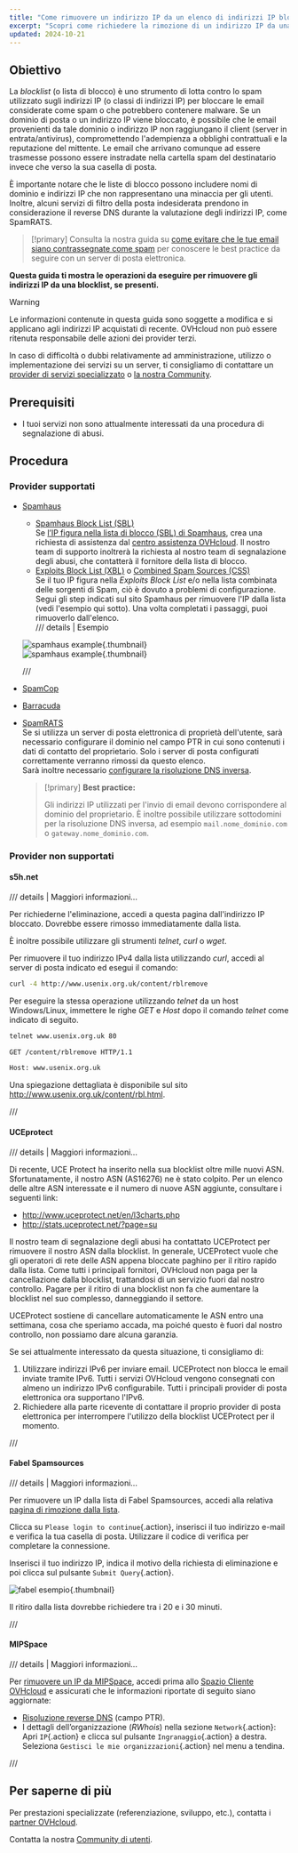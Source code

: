 ```yaml
--- 
title: "Come rimuovere un indirizzo IP da un elenco di indirizzi IP bloccati"
excerpt: "Scopri come richiedere la rimozione di un indirizzo IP da una blocklist se i tuoi servizi sono interessati dai fornitori di antispam"
updated: 2024-10-21
--- 
```


<style>
details>summary {
    color:rgb(33, 153, 232) !important;
    cursor: pointer;
}
details>summary::before {
    content:'\25B6';
    padding-right:1ch;
}
details[open]>summary::before {
    content:'\25BC';
}
</style>

## Obiettivo

La *blocklist* (o lista di blocco) è uno strumento di lotta contro lo spam utilizzato sugli indirizzi IP (o classi di indirizzi IP) per bloccare le email considerate come spam o che potrebbero contenere malware. Se un dominio di posta o un indirizzo IP viene bloccato, è possibile che le email provenienti da tale dominio o indirizzo IP non raggiungano il client (server in entrata/antivirus), compromettendo l'adempienza a obblighi contrattuali e la reputazione del mittente. Le email che arrivano comunque ad essere trasmesse possono essere instradate nella cartella spam del destinatario invece che verso la sua casella di posta.

È importante notare che le liste di blocco possono includere nomi di dominio e indirizzi IP che non rappresentano una minaccia per gli utenti. Inoltre, alcuni servizi di filtro della posta indesiderata prendono in considerazione il reverse DNS durante la valutazione degli indirizzi IP, come SpamRATS.

> [!primary]
> Consulta la nostra guida su [come evitare che le tue email siano contrassegnate come spam](/pages/bare_metal_cloud/dedicated_servers/mail_sending_optimization) per conoscere le best practice da seguire con un server di posta elettronica.
>

**Questa guida ti mostra le operazioni da eseguire per rimuovere gli indirizzi IP da una blocklist, se presenti.**

> [!warning]
> Le informazioni contenute in questa guida sono soggette a modifica e si applicano agli indirizzi IP acquistati di recente. OVHcloud non può essere ritenuta responsabile delle azioni dei provider terzi.
>
> In caso di difficoltà o dubbi relativamente ad amministrazione, utilizzo o implementazione dei servizi su un server, ti consigliamo di contattare un [provider di servizi specializzato](/links/partner) o [la nostra Community](/links/community).
>

## Prerequisiti

- I tuoi servizi non sono attualmente interessati da una procedura di segnalazione di abusi.

## Procedura

### Provider supportati

- [Spamhaus](https://check.spamhaus.org/)

    - [Spamhaus Block List (SBL)](https://www.spamhaus.org/blocklists/spamhaus-blocklist/)  
    Se [l’IP figura nella lista di blocco (SBL) di Spamhaus](https://check.spamhaus.org/sbl/listings/ovh.net/), crea una richiesta di assistenza dal [centro assistenza OVHcloud](https://help.ovhcloud.com/csm?id=csm_get_help). Il nostro team di supporto inoltrerà la richiesta al nostro team di segnalazione degli abusi, che contatterà il fornitore della lista di blocco.
    - [Exploits Block List (XBL)](https://www.spamhaus.org/blocklists/exploits-blocklist/) o [Combined Spam Sources (CSS)](https://www.spamhaus.org/blocklists/combined-spam-sources/)  
    Se il tuo IP figura nella *Exploits Block List* e/o nella lista combinata delle sorgenti di Spam, ciò è dovuto a problemi di configurazione. Segui gli step indicati sul sito Spamhaus per rimuovere l'IP dalla lista (vedi l'esempio qui sotto). Una volta completati i passaggi, puoi rimuoverlo dall'elenco.  
    /// details | Esempio
    
    ![spamhaus example](images/blocklist1.png){.thumbnail}  
    ![spamhaus example](images/blocklist2.png){.thumbnail}

    ///

- [SpamCop](https://www.spamcop.net/bl.shtml)

- [Barracuda](https://www.barracudacentral.org/lookups)

- [SpamRATS](https://spamrats.com/lookup.php)  
    Se si utilizza un server di posta elettronica di proprietà dell'utente, sarà necessario configurare il dominio nel campo PTR in cui sono contenuti i dati di contatto del proprietario. Solo i server di posta configurati correttamente verranno rimossi da questo elenco.  
    Sarà inoltre necessario [configurare la risoluzione DNS inversa](/pages/bare_metal_cloud/virtual_private_servers/configuring-reverse-dns).
    
    > [!primary]
    > **Best practice:**
    >
    > Gli indirizzi IP utilizzati per l'invio di email devono corrispondere al dominio del proprietario. È inoltre possibile utilizzare sottodomini per la risoluzione DNS inversa, ad esempio `mail.nome_dominio.com` o `gateway.nome_dominio.com`.

### Provider non supportati

#### s5h.net

/// details | Maggiori informazioni...

Per richiederne l'eliminazione, accedi a questa pagina dall'indirizzo IP bloccato. Dovrebbe essere rimosso immediatamente dalla lista.

È inoltre possibile utilizzare gli strumenti *telnet*, *curl* o *wget*.

Per rimuovere il tuo indirizzo IPv4 dalla lista utilizzando *curl*, accedi al server di posta indicato ed esegui il comando:

```bash
curl -4 http://www.usenix.org.uk/content/rblremove
```

Per eseguire la stessa operazione utilizzando *telnet* da un host Windows/Linux, immettere le righe *GET* e *Host* dopo il comando *telnet* come indicato di seguito.

```bash
telnet www.usenix.org.uk 80
```

```bash
GET /content/rblremove HTTP/1.1
```

```bash
Host: www.usenix.org.uk
```

Una spiegazione dettagliata è disponibile sul sito <http://www.usenix.org.uk/content/rbl.html>.

///

#### UCEprotect

/// details | Maggiori informazioni...

Di recente, UCE Protect ha inserito nella sua blocklist oltre mille nuovi ASN. Sfortunatamente, il nostro ASN (AS16276) ne è stato colpito. Per un elenco delle altre ASN interessate e il numero di nuove ASN aggiunte, consultare i seguenti link:

- http://www.uceprotect.net/en/l3charts.php
- http://stats.uceprotect.net/?page=su

Il nostro team di segnalazione degli abusi ha contattato UCEProtect per rimuovere il nostro ASN dalla blocklist. In generale, UCEProtect vuole che gli operatori di rete delle ASN appena bloccate paghino per il ritiro rapido dalla lista. Come tutti i principali fornitori, OVHcloud non paga per la cancellazione dalla blocklist, trattandosi di un servizio fuori dal nostro controllo. Pagare per il ritiro di una blocklist non fa che aumentare la blocklist nel suo complesso, danneggiando il settore.

UCEProtect sostiene di cancellare automaticamente le ASN entro una settimana, cosa che speriamo accada, ma poiché questo è fuori dal nostro controllo, non possiamo dare alcuna garanzia.

Se sei attualmente interessato da questa situazione, ti consigliamo di:

1. Utilizzare indirizzi IPv6 per inviare email. UCEProtect non blocca le email inviate tramite IPv6. Tutti i servizi OVHcloud vengono consegnati con almeno un indirizzo IPv6 configurabile. Tutti i principali provider di posta elettronica ora supportano l'IPv6.
2. Richiedere alla parte ricevente di contattare il proprio provider di posta elettronica per interrompere l'utilizzo della blocklist UCEProtect per il momento.

///

#### Fabel Spamsources

/// details | Maggiori informazioni...

Per rimuovere un IP dalla lista di Fabel Spamsources, accedi alla relativa [pagina di rimozione dalla lista](https://www.spamsources.fabel.dk/delist).

Clicca su `Please login to continue`{.action}, inserisci il tuo indirizzo e-mail e verifica la tua casella di posta. Utilizzare il codice di verifica per completare la connessione.

Inserisci il tuo indirizzo IP, indica il motivo della richiesta di eliminazione e poi clicca sul pulsante `Submit Query`{.action}.

![fabel esempio](images/blocklist3.png){.thumbnail}

Il ritiro dalla lista dovrebbe richiedere tra i 20 e i 30 minuti.

///

#### MIPSpace

/// details | Maggiori informazioni...

Per [rimuovere un IP da MIPSpace](https://www.mipspace.com/remove.php), accedi prima allo [Spazio Cliente OVHcloud](/links/manager) e assicurati che le informazioni riportate di seguito siano aggiornate:

- [Risoluzione reverse DNS](/pages/bare_metal_cloud/virtual_private_servers/configuring-reverse-dns) (campo PTR).
- I dettagli dell’organizzazione (*RWhois*) nella sezione `Network`{.action}: Apri `IP`{.action} e clicca sul pulsante `Ingranaggio`{.action} a destra. Seleziona `Gestisci le mie organizzazioni`{.action} nel menu a tendina.

///

## Per saperne di più

Per prestazioni specializzate (referenziazione, sviluppo, etc.), contatta i [partner OVHcloud](/links/partner).

Contatta la nostra [Community di utenti](/links/community).